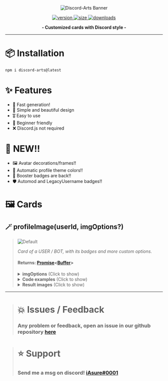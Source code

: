 
<div align='center'>
  <img src='https://i.imgur.com/o3jM8MJ.png' alt='Discord-Arts Banner' />
  <p align='center'>
  <a href='https://www.npmjs.com/package/discord-arts'>
    <img src='https://img.shields.io/npm/v/discord-arts?label=version&style=for-the-badge' alt='version' />
    <img src='https://img.shields.io/bundlephobia/min/discord-arts?label=size&style=for-the-badge' alt='size' />
    <img src='https://img.shields.io/npm/dt/discord-arts?style=for-the-badge' alt='downloads' />
  </a>
</p>
</div>

<p align="center">
  <strong>- Customized cards with Discord style -</strong>
</p>

***

# 📦 Installation

```bash
npm i discord-arts@latest
```

# ✨ Features

+ 🚀 Fast generation!
+ 🎨 Simple and beautiful design
+ 🎖️ Easy to use
+ 💎 Beginner friendly
+ ❌ Discord.js not required

# 📌 NEW!!

+ 🖼️ Avatar decorations/frames!!
+ 🎴 Automatic profile theme colors!!
+ 🔮 Booster badges are back!!
+ 🛡️ Automod and LegacyUsername badges!!

# 🖼️ Cards

## 🪄 profileImage(userId, imgOptions?)
> ![Default](https://i.imgur.com/TWf8v1G.png)
> 
> *Card of a USER / BOT, with its badges and more custom options.*
> 
> #### Returns: **[Promise](https://developer.mozilla.org/en-US/docs/Web/JavaScript/Reference/Global_Objects/Promise)<**[Buffer](https://nodejs.org/api/buffer.html)**>**
> 
> <blockquote>
<details>
<summary><strong>imgOptions</strong> (Click to show)</summary>

```js
profileImage(userId, {
  customTag?: string, // Text below the user
  customBadges?: string[], // Your own png badges (path and URL) (46x46)
  customBackground?: string, // Change the background to any image (path and URL) (885x303)
  overwriteBadges?: boolean, // Merge your badges with the discord defaults
  badgesFrame?: boolean, // Creates a small frame behind the badges
  removeBadges?: boolean, // Removes badges, whether custom or from discord
  removeBorder?: boolean, // Removes the image border, custom and normal
  usernameColor?: string, // Username HEX color
  tagColor?: string, // Tag HEX color
  borderColor?: string | string[], // Border HEX color, can be gradient if 2 colors are used
  borderAllign?: string, // Gradient alignment if 2 colors are used
  disableProfileTheme?: boolean, // Disable the discord profile theme colors
  presenceStatus?: string, // User status to be displayed below the avatar
  squareAvatar?: boolean, // Change avatar shape to a square
  removeAvatarFrame?: boolean, // Remove the discord avatar frame/decoration (if any)
  rankData?: {
    currentXp: number, // Current user XP
    requiredXp: number, // XP required to level up
    level: number, // Current user level
    rank?: number, // Position on the leaderboard
    barColor?: string, // HEX XP bar color

    // === Options added by Cannicide#2753 ===
    levelColor?: string, // HEX color of LVL text
    autoColorRank?: boolean, // Whether to color ranks as medal colors for 1st, 2nd, 3rd
  }

  // === Options added by Cannicide#2753 ===
  moreBackgroundBlur?: boolean, // Triples blur of background image
  backgroundBrightness?: number, // Set brightness of background from 1-100%
  customDate?: Date || string, // Custom date or text to use instead of when user joined Discord
})
```
</details>

<details>
  <summary><strong>Code examples</strong> (Click to show)</summary>
<h4>📃 Discord.js v14</h4>

```javascript
const { AttachmentBuilder } = require('discord.js');
const { profileImage } = require('discord-arts');

await interaction.deferReply();
const user = interaction.options.getUser('user-option');

const buffer = await profileImage(user.id, {
  customTag: 'Admin',
  squareAvatar: true,
  ...imgOptions
});

interaction.followUp({ files: [buffer] });
```
</details>

<details>
  <summary><strong>Result images</strong> (Click to show)</summary>

## Rank Card

> ![Default](https://i.imgur.com/Rd6ScN1.png)
> ```javascript
> profileImage('UserID', {
>   customBadges: [  './skull.png', './rocket.png', './crown.png'  ],
>   presenceStatus: 'phone',
>   badgesFrame: true,
>   customDate: 'AWESOME!',
>   moreBackgroundBlur: true,
>   backgroundBrightness: 100,
>   rankData: {
>     currentXp: 2100,
>     requiredXp: 3000,
>     rank: 1,
>     level: 20,
>     barColor: '#fcdce1',
>     levelColor: '#ada8c6',
>     autoColorRank: true
>   }
> });
> ```

***

## Custom User Card

> ![Default](https://i.imgur.com/8wB4v2L.png)
> ```javascript
> profileImage('UserID', {
>   borderColor: ['#0000ff', '#00fe5a'],
>   presenceStatus: 'idle',
>   removeAvatarFrame: false
> });
> ```

***

## Custom Bot Card

> ![Default](https://i.imgur.com/ldKbKvv.png)
> ```javascript
> profileImage('UserID', {
>   customBackground: 'https://i.imgur.com/LWcWzlc.png',
>   borderColor: '#ec8686',
>   presenceStatus: 'online',
>   badgesFrame: true
> });
> ```
</details>
</blockquote>


***

> # 💥 Issues / Feedback
> 
> ### Any problem or feedback, open an issue in our github repository [here](https://github.com/iAsure/discord-arts)


> # ⭐ Support
>
> ### Send me a msg on discord! [iAsure#0001](https://discord.com/users/339919990947971105)

